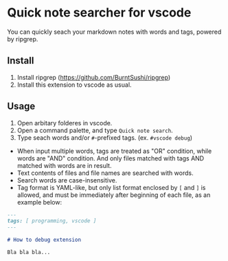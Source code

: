 # Quick note searcher for vscode

You can quickly seach your markdown notes with words and tags, powered by ripgrep.

## Install

1. Install ripgrep (https://github.com/BurntSushi/ripgrep)
2. Install this extension to vscode as usual.

## Usage

1. Open arbitary folderes in vscode.
2. Open a command palette, and type ``Quick note search``.
3. Type seach words and/or ``#``-prefixed tags. (ex. ``#vscode debug``)

* When input multiple words, tags are treated as "OR" condition, while words are "AND" condition. And only files matched with tags AND matched with words are in result.
* Text contents of files and file names are searched with words.
* Search words are case-insensitive.
* Tag format is YAML-like, but only list format enclosed by ``[`` and ``]`` is allowed, and must be immediately after beginning of each file, as an example below:

```md
---
tags: [ programming, vscode ]
---

# How to debug extension

Bla bla bla...
```

<!-- A quick file searcher for vscode, with highly customizable configuration, powered by The Silver Seacher (ag) / ripgrep (rg) / grep / findstr -->
